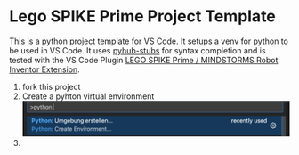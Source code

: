 # Lego SPIKE Prime Project Template
This is a python project template for VS Code. It setups a venv for python to be used in VS Code. It uses [pyhub-stubs](https://pypi.org/project/pyhub-stubs/) for syntax completion and is tested with the VS Code Plugin [LEGO SPIKE Prime / MINDSTORMS Robot Inventor Extension](https://marketplace.visualstudio.com/items?itemName=PeterStaev.lego-spikeprime-mindstorms-vscode).

1. fork this project 
2. Create a pyhton virtual environment ![how to create a virtual environment in VS Code](docs/vs_code_create_venv.png?raw=true)
3. 